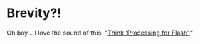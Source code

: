 <!--
  id: 218
  date: 2006-06-28T10:34:56
  modified: 2006-06-28T10:34:56
  slug: brevity
  type: post
  excerpt: <p>Oh boy&#8230; I love the sound of this: &#8220;Think &#8216;Processing for Flash&#8217;.&#8220;</p>
  categories: Processing, Actionscript
  tags: Processing
  inCv: 
  inPortfolio: 
  dateFrom: 
  dateTo: 
-->

# Brevity?!

<p>Oh boy&#8230; I love the sound of this: &#8220;<a href="http://www.brvty.org/" target="_blank">Think &#8216;Processing for Flash&#8217;.</a>&#8220;</p>